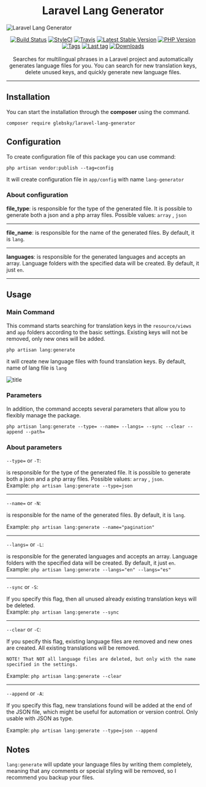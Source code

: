 <h1 align="center">Laravel Lang Generator</h1>

<img src="https://i.imgur.com/SALwcKf.png" alt="Laravel Lang Generator">
<p align="center">
<a href="https://travis-ci.org/glebsky/laravel-lang-generator"><img src="https://app.travis-ci.com/Glebsky/laravel-lang-generator.svg?branch=main" alt="Build Status"></a>
<a href="https://styleci.io/repos/440089612"><img src="https://github.styleci.io/repos/440089612/shield?style=flat" alt="StyleCI"></a>
<a href="https://packagist.org/packages/glebsky/laravel-lang-generator"><img src="https://badgen.net/travis/glebsky/laravel-lang-generator" alt="Travis"></a>
<a href="https://packagist.org/packages/glebsky/laravel-lang-generator"><img src="https://badgen.net/github/release/glebsky/laravel-lang-generator/stable" alt="Latest Stable Version"></a>
<a href="https://packagist.org/packages/glebsky/laravel-lang-generator"><img src="https://badgen.net/packagist/php/glebsky/laravel-lang-generator" alt="PHP Version"></a>
<a href="https://packagist.org/packages/glebsky/laravel-lang-generator"><img src="https://badgen.net/github/tags/glebsky/laravel-lang-generator" alt="Tags"></a>
<a href="https://packagist.org/packages/glebsky/laravel-lang-generator"><img src="https://badgen.net/github/tag/glebsky/laravel-lang-generator" alt="Last tag"></a>
<a href="https://packagist.org/packages/glebsky/laravel-lang-generator"><img src="https://badgen.net/packagist/dt/glebsky/laravel-lang-generator" alt="Downloads"></a>
<br>
<br>
Searches for multilingual phrases in a Laravel project and automatically generates language files for you. You can search for new translation keys, delete unused keys, and quickly generate new language files.
</p>

---

## Installation

You can start the installation through the <b>composer</b> using the command.

```
composer require glebsky/laravel-lang-generator
```

## Configuration
To create configuration file of this package you can use command:

```
php artisan vendor:publish --tag=config
```
It will create configuration file in `app/config` with name `lang-generator`

### About configuration

<b>file_type</b>: is responsible for the type of the generated file. It is possible to generate both a json and a php array files. Possible values: `array` , `json`

---

<b>file_name</b>: is responsible for the name of the generated files. By default, it is `lang`.

---

<b>languages</b>:  is responsible for the generated languages and accepts an array. Language folders with the specified data will be created. By default, it just `en`.

---

## Usage

### Main Command

This command starts searching for translation keys in the `resource/views` and `app` folders according to the basic settings.
Existing keys will not be removed, only new ones will be added.

```
php artisan lang:generate
```
it will create new language files with found translation keys.
By default, name of lang file is `lang`

![title](https://i.imgur.com/hvDrlVO.jpeg)

### Parameters

In addition, the command accepts several parameters that allow you to flexibly manage the package.
```
php artisan lang:generate --type= --name= --langs= --sync --clear --append --path=
```
### About parameters 

`--type=` or `-T`:

is responsible for the type of the generated file. It is possible to generate both a json and a php array files. Possible values: `array` , `json`. <br>Example: `php artisan lang:generate --type=json`

---

`--name=` or `-N`:

is responsible for the name of the generated files. By default, it is `lang`. 

Example: `php artisan lang:generate --name="pagination"`

---

`--langs=` or `-L`:

is responsible for the generated languages and accepts an array. Language folders with the specified data will be created. By default, it just `en`. <br>Example: `php artisan lang:generate --langs="en" --langs="es"`

---

`--sync` or `-S`:

If you specify this flag, then all unused already existing translation keys will be deleted. <br>Example: `php artisan lang:generate --sync`

---

`--clear` or `-C`:

If you specify this flag, existing language files are removed and new ones are created. All existing translations will be removed.

`NOTE! That NOT all language files are deleted, but only with the name specified in the settings.`

Example: `php artisan lang:generate --clear`

---

`--append` or `-A`:

If you specify this flag, new translations found will be added at the end of the JSON file, which might be useful for automation or version control. Only usable with JSON as type.

Example: `php artisan lang:generate --type=json --append`

## Notes
`lang:generate` will update your language files by writing them completely, meaning that any comments or special styling will be removed, so I recommend you backup your files.

